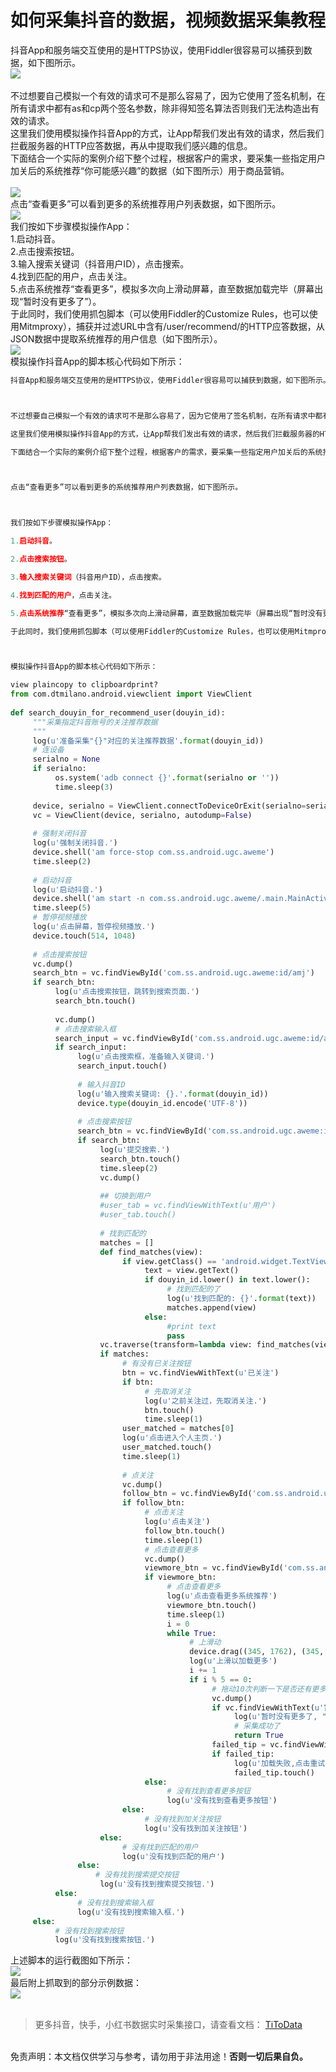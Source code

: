 # 如何采集抖音的数据，视频数据采集教程

抖音App和服务端交互使用的是HTTPS协议，使用Fiddler很容易可以捕获到数据，如下图所示。<br>![](https://cdn.nlark.com/yuque/0/2020/png/97322/1608942577646-28a86312-d17e-4ab6-bbfa-37d4868928eb.png#align=left&display=inline&height=269&margin=%5Bobject%20Object%5D&originHeight=269&originWidth=913&size=0&status=done&style=none&width=913)<br>
<br>不过想要自己模拟一个有效的请求可不是那么容易了，因为它使用了签名机制，在所有请求中都有as和cp两个签名参数，除非得知签名算法否则我们无法构造出有效的请求。<br>这里我们使用模拟操作抖音App的方式，让App帮我们发出有效的请求，然后我们拦截服务器的HTTP应答数据，再从中提取我们感兴趣的信息。<br>下面结合一个实际的案例介绍下整个过程，根据客户的需求，要采集一些指定用户加关后的系统推荐“你可能感兴趣”的数据（如下图所示）用于商品营销。<br>
<br>![](https://cdn.nlark.com/yuque/0/2020/png/97322/1608942577669-920bba02-9d3e-4082-9670-4602b9ce3cfd.png#align=left&display=inline&height=577&margin=%5Bobject%20Object%5D&originHeight=577&originWidth=328&size=0&status=done&style=none&width=328)<br>点击“查看更多”可以看到更多的系统推荐用户列表数据，如下图所示。<br>![](https://cdn.nlark.com/yuque/0/2020/png/97322/1608942577910-c2005312-74c3-4bc0-8570-6c3f43d4de8a.png#align=left&display=inline&height=578&margin=%5Bobject%20Object%5D&originHeight=578&originWidth=327&size=0&status=done&style=none&width=327)<br>我们按如下步骤模拟操作App：<br>1.启动抖音。<br>2.点击搜索按钮。<br>3.输入搜索关键词（抖音用户ID），点击搜索。<br>4.找到匹配的用户，点击关注。<br>5.点击系统推荐“查看更多”，模拟多次向上滑动屏幕，直至数据加载完毕（屏幕出现“暂时没有更多了”）。<br>于此同时，我们使用抓包脚本（可以使用Fiddler的Customize Rules，也可以使用Mitmproxy），捕获并过滤URL中含有/user/recommend/的HTTP应答数据，从JSON数据中提取系统推荐的用户信息（如下图所示）。<br>![](https://cdn.nlark.com/yuque/0/2020/png/97322/1608942577866-a1f40942-3e94-4dd6-b6aa-e7917cca8a4c.png#align=left&display=inline&height=523&margin=%5Bobject%20Object%5D&originHeight=523&originWidth=421&size=0&status=done&style=none&width=421)<br>模拟操作抖音App的脚本核心代码如下所示：
```python
抖音App和服务端交互使用的是HTTPS协议，使用Fiddler很容易可以捕获到数据，如下图所示。



不过想要自己模拟一个有效的请求可不是那么容易了，因为它使用了签名机制，在所有请求中都有as和cp两个签名参数，除非得知签名算法否则我们无法构造出有效的请求。

这里我们使用模拟操作抖音App的方式，让App帮我们发出有效的请求，然后我们拦截服务器的HTTP应答数据，再从中提取我们感兴趣的信息。

下面结合一个实际的案例介绍下整个过程，根据客户的需求，要采集一些指定用户加关后的系统推荐“你可能感兴趣”的数据（如下图所示）用于商品营销。



点击“查看更多”可以看到更多的系统推荐用户列表数据，如下图所示。



我们按如下步骤模拟操作App：

1.启动抖音。

2.点击搜索按钮。

3.输入搜索关键词（抖音用户ID），点击搜索。

4.找到匹配的用户，点击关注。

5.点击系统推荐“查看更多”，模拟多次向上滑动屏幕，直至数据加载完毕（屏幕出现“暂时没有更多了”）。

于此同时，我们使用抓包脚本（可以使用Fiddler的Customize Rules，也可以使用Mitmproxy），捕获并过滤URL中含有/user/recommend/的HTTP应答数据，从JSON数据中提取系统推荐的用户信息（如下图所示）。



模拟操作抖音App的脚本核心代码如下所示：

view plaincopy to clipboardprint?
from com.dtmilano.android.viewclient import ViewClient  
  
def search_douyin_for_recommend_user(douyin_id):  
     """采集指定抖音账号的关注推荐数据 
     """  
     log(u'准备采集"{}"对应的关注推荐数据'.format(douyin_id))  
     # 连设备  
     serialno = None  
     if serialno:  
          os.system('adb connect {}'.format(serialno or ''))  
          time.sleep(3)  
                  
     device, serialno = ViewClient.connectToDeviceOrExit(serialno=serialno)  
     vc = ViewClient(device, serialno, autodump=False)  
       
     # 强制关闭抖音  
     log(u'强制关闭抖音.')  
     device.shell('am force-stop com.ss.android.ugc.aweme')  
     time.sleep(2)  
       
     # 启动抖音  
     log(u'启动抖音.')  
     device.shell('am start -n com.ss.android.ugc.aweme/.main.MainActivity')  
     time.sleep(5)  
     # 暂停视频播放  
     log(u'点击屏幕，暂停视频播放.')  
     device.touch(514, 1048)  
       
     # 点击搜索按钮  
     vc.dump()  
     search_btn = vc.findViewById('com.ss.android.ugc.aweme:id/amj')  
     if search_btn:  
          log(u'点击搜索按钮，跳转到搜索页面.')  
          search_btn.touch()  
       
          vc.dump()  
          # 点击搜索输入框  
          search_input = vc.findViewById('com.ss.android.ugc.aweme:id/ad_')  
          if search_input:  
               log(u'点击搜索框，准备输入关键词.')  
               search_input.touch()  
                 
               # 输入抖音ID  
               log(u'输入搜索关键词: {}.'.format(douyin_id))  
               device.type(douyin_id.encode('UTF-8'))  
                 
               # 点击搜索按钮  
               search_btn = vc.findViewById('com.ss.android.ugc.aweme:id/cp8')  
               if search_btn:  
                    log(u'提交搜索.')  
                    search_btn.touch()  
                    time.sleep(2)  
                    vc.dump()  
                      
                    ## 切换到用户  
                    #user_tab = vc.findViewWithText(u'用户')  
                    #user_tab.touch()  
                      
                    # 找到匹配的  
                    matches = []  
                    def find_matches(view):  
                         if view.getClass() == 'android.widget.TextView':  
                              text = view.getText()  
                              if douyin_id.lower() in text.lower():  
                                   # 找到匹配的了  
                                   log(u'找到匹配的: {}'.format(text))  
                                   matches.append(view)  
                              else:  
                                   #print text  
                                   pass  
                    vc.traverse(transform=lambda view: find_matches(view))  
                    if matches:  
                         # 有没有已关注按钮  
                         btn = vc.findViewWithText(u'已关注')  
                         if btn:  
                              # 先取消关注  
                              log(u'之前关注过，先取消关注.')  
                              btn.touch()  
                              time.sleep(1)  
                         user_matched = matches[0]  
                         log(u'点击进入个人主页.')  
                         user_matched.touch()  
                         time.sleep(1)  
                           
                         # 点关注  
                         vc.dump()  
                         follow_btn = vc.findViewById('com.ss.android.ugc.aweme:id/aei')  
                         if follow_btn:  
                              # 点击关注  
                              log(u'点击关注')  
                              follow_btn.touch()  
                              time.sleep(1)  
                              # 点击查看更多  
                              vc.dump()  
                              viewmore_btn = vc.findViewById('com.ss.android.ugc.aweme:id/bqn')  
                              if viewmore_btn:  
                                   # 点击查看更多  
                                   log(u'点击查看更多系统推荐')  
                                   viewmore_btn.touch()  
                                   time.sleep(1)  
                                   i = 0  
                                   while True:  
                                        # 上滑动  
                                        device.drag((345, 1762), (345, 550), duration=100)  
                                        log(u'上滑以加载更多')  
                                        i += 1  
                                        if i % 5 == 0:  
                                             # 拖动10次判断一下是否还有更多  
                                             vc.dump()  
                                             if vc.findViewWithText(u'暂时没有更多了'):  
                                                  log(u'暂时没有更多了, "{}"的关注推荐数据采集完毕.'.format(douyin_id))  
                                                  # 采集成功了  
                                                  return True  
                                             failed_tip = vc.findViewWithText(u'加载失败，点击重试')  
                                             if failed_tip:  
                                                  log(u'加载失败,点击重试.')  
                                                  failed_tip.touch()  
                              else:  
                                   # 没有找到查看更多按钮  
                                   log(u'没有找到查看更多按钮')  
                         else:  
                              # 没有找到加关注按钮  
                              log(u'没有找到加关注按钮')  
                    else:  
                         # 没有找到匹配的用户  
                         log(u'没有找到匹配的用户')  
               else:  
                   # 没有找到搜索提交按钮  
                    log(u'没有找到搜索提交按钮.')  
          else:  
               # 没有找到搜索输入框  
               log(u'没有找到搜索输入框.')  
     else:  
          # 没有找到搜索按钮  
          log(u'没有找到搜索按钮.')  

```
上述脚本的运行截图如下所示：<br>![](https://cdn.nlark.com/yuque/0/2020/png/97322/1608942577846-70bfde5d-ef6e-4b20-aa64-2d3bf2fabb51.png#align=left&display=inline&height=346&margin=%5Bobject%20Object%5D&originHeight=346&originWidth=872&size=0&status=done&style=none&width=872)<br>最后附上抓取到的部分示例数据：<br>![](https://cdn.nlark.com/yuque/0/2020/png/97322/1608942577853-f121eac5-bd16-4067-8e45-e4ba589e9d7f.png#align=left&display=inline&height=789&margin=%5Bobject%20Object%5D&originHeight=789&originWidth=1059&size=0&status=done&style=none&width=1059)<br>
<br>

> 更多抖音，快手，小红书数据实时采集接口，请查看文档： [TiToData](https://www.titodata.com?from=douyinarticle)


<br>免责声明：本文档仅供学习与参考，请勿用于非法用途！**否则一切后果自负。**
